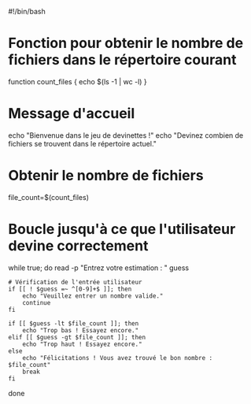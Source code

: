 #!/bin/bash

# Fonction pour obtenir le nombre de fichiers dans le répertoire courant
function count_files {
    echo $(ls -1 | wc -l)
}

# Message d'accueil
echo "Bienvenue dans le jeu de devinettes !"
echo "Devinez combien de fichiers se trouvent dans le répertoire actuel."

# Obtenir le nombre de fichiers
file_count=$(count_files)

# Boucle jusqu'à ce que l'utilisateur devine correctement
while true; do
    read -p "Entrez votre estimation : " guess

    # Vérification de l'entrée utilisateur
    if [[ ! $guess =~ ^[0-9]+$ ]]; then
        echo "Veuillez entrer un nombre valide."
        continue
    fi

    if [[ $guess -lt $file_count ]]; then
        echo "Trop bas ! Essayez encore."
    elif [[ $guess -gt $file_count ]]; then
        echo "Trop haut ! Essayez encore."
    else
        echo "Félicitations ! Vous avez trouvé le bon nombre : $file_count"
        break
    fi
done
